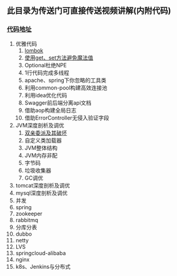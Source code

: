 ## 此目录为传送门可直接传送视频讲解(内附代码)

### [代码地址](https://github.com/edanlx/SealBook)

  1. 优雅代码
        1. [lombok](https://www.bilibili.com/video/BV1yC4y1877R/)
        2. [使用get、set方法避免魔法值](https://www.bilibili.com/video/BV1ok4y1q7Be/)
        3. Optional杜绝NPE
        4. 1行代码完成多线程
        5. apache、spring下你忽略的工具类
        6. 利用common-pool构建高效连接池
        7. 利用idea优化代码
        8. Swagger前后端分离api文档
        9. 借助aop构建全局日志
        10. 借助ErrorController无侵入验证字段
  2. JVM深度剖析及调优
        1. [双亲委派及其破坏](https://www.bilibili.com/video/BV1Sz4y1f7FB/)
        2. 自定义类加载器
        3. JVM整体结构
        4. JVM内存非配
        5. 字节码
        6. 垃圾收集器
        7. GC调优
  3. tomcat深度剖析及调优
  4. mysql深度剖析及调优
  5. 并发
  6. spring
  7. zookeeper
  8. rabbitmq
  9. 分库分表
  10. dubbo
  11. netty
  12. LVS
  13. springcloud-alibaba 
  14. nginx
  15. k8s、Jenkins与分布式
